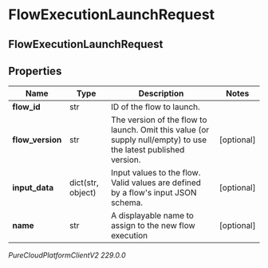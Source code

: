 # FlowExecutionLaunchRequest

## FlowExecutionLaunchRequest

## Properties

|Name | Type | Description | Notes|
|------------ | ------------- | ------------- | -------------|
| **flow_id** | str | ID of the flow to launch. | |
| **flow_version** | str | The version of the flow to launch. Omit this value (or supply null/empty) to use the latest published version. | [optional] |
| **input_data** | dict(str, object) | Input values to the flow. Valid values are defined by a flow&#39;s input JSON schema. | [optional] |
| **name** | str | A displayable name to assign to the new flow execution | [optional] |



_PureCloudPlatformClientV2 229.0.0_
